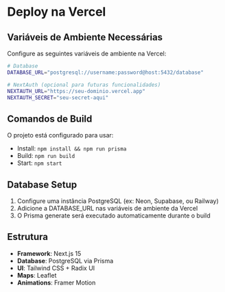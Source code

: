 # Deploy na Vercel

## Variáveis de Ambiente Necessárias

Configure as seguintes variáveis de ambiente na Vercel:

```bash
# Database
DATABASE_URL="postgresql://username:password@host:5432/database"

# NextAuth (opcional para futuras funcionalidades)
NEXTAUTH_URL="https://seu-dominio.vercel.app"
NEXTAUTH_SECRET="seu-secret-aqui"
```

## Comandos de Build

O projeto está configurado para usar:
- Install: `npm install && npm run prisma`
- Build: `npm run build`
- Start: `npm start`

## Database Setup

1. Configure uma instância PostgreSQL (ex: Neon, Supabase, ou Railway)
2. Adicione a DATABASE_URL nas variáveis de ambiente da Vercel
3. O Prisma generate será executado automaticamente durante o build

## Estrutura

- **Framework**: Next.js 15
- **Database**: PostgreSQL via Prisma
- **UI**: Tailwind CSS + Radix UI
- **Maps**: Leaflet
- **Animations**: Framer Motion 